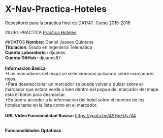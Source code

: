 # X-Nav-Practica-Hoteles
Repositorio para la práctica final de DAT/AT. Curso 2015-2016

##URL PRACTICA
<a href="http://djuanes87.github.io/X-Nav-Practica-Hoteles"> Practica Hoteles </a>

##DATOS
<strong>Nombre: </strong>Daniel Juanes Quintana <br>
<strong>Titulacion: </strong>Grado en Ingenieria Telematica <br>
<strong>Cuenta Laboratorio : </strong> djuanes <br>
<strong>Cuenta GitHub : </strong> djuanes87 <br>
<br>
<strong> Informacion Basica </strong><br>
+Los marcadores del mapa se seleccionaran pulsando sobre marcadores rojos. <br>
+Para deseleccionar un marcador se puede volver a pulsar sobre el marcador que estara verde
o bien dentro del popup del marcador del mapa esta el boton para desmarcar. <br>
+Se podra acceder a la informacion del hotel sobre el nombre de los hoteles tanto
 en la lista como en el marcador. <br>
<br>
<strong>URL Video Funcionalidad Basica:  </strong><a href="https://youtu.be/4SHnEUy7jI4">https://youtu.be/4SHnEUy7jI4</a><br>
<br>

 <strong> Funcionalidades Optativas <strong><br>

